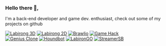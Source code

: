 ### Hello there 👋,

I'm a back-end developer and game dev. enthusiast, check out some of my projects on github

[![Labirong 3D](https://i.imgur.com/U3IcbHk.jpg)](https://i.imgur.com/2Vz4kxD.jpg)
[![Labirong 2D](https://i.imgur.com/ohn2ORq.jpg)](https://i.imgur.com/IaJcc6l.jpg)
[![Brawlio](https://i.imgur.com/7y0o4VL.png)](https://i.imgur.com/jWkzcUY.png)
[![Game Hack](https://i.imgur.com/bnT5qcy.jpg)](https://i.imgur.com/iGT6XVG.jpg)  
[![Genius Clone](https://i.imgur.com/2EABTzQ.jpg)](https://i.imgur.com/zpVoQ7j.jpg)
[![Houndbot](https://i.imgur.com/Fz248TI.jpg)](https://i.imgur.com/8ORRZAq.jpg)
[![LabironGO](https://i.imgur.com/E4nT1ny.png)](https://i.imgur.com/0Hoytvs.png)
[![StreamerSB](https://i.imgur.com/Hk2lAwi.jpg)](https://i.imgur.com/wQxFsy0.png)
